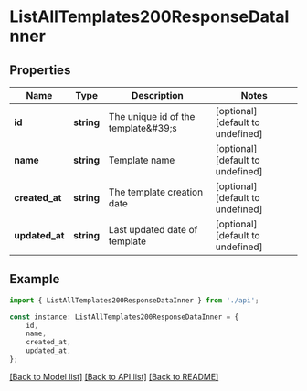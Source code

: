 # ListAllTemplates200ResponseDataInner


## Properties

Name | Type | Description | Notes
------------ | ------------- | ------------- | -------------
**id** | **string** | The unique id of the template\&#39;s | [optional] [default to undefined]
**name** | **string** | Template name | [optional] [default to undefined]
**created_at** | **string** | The template creation date | [optional] [default to undefined]
**updated_at** | **string** | Last updated date of template | [optional] [default to undefined]

## Example

```typescript
import { ListAllTemplates200ResponseDataInner } from './api';

const instance: ListAllTemplates200ResponseDataInner = {
    id,
    name,
    created_at,
    updated_at,
};
```

[[Back to Model list]](../README.md#documentation-for-models) [[Back to API list]](../README.md#documentation-for-api-endpoints) [[Back to README]](../README.md)
